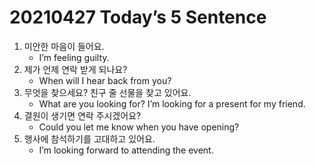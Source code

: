 # 20210427 Today’s 5 Sentence



1. 미안한 마음이 들어요.
   - I’m feeling guilty.
2. 제가 언제 연락 받게 되나요?
   - When will I hear back from you?
3. 무엇을 찾으세요? 친구 줄 선물을 찾고 있어요.
   - What are you looking for? I’m looking for a present for my friend.
4. 결원이 생기면 연락 주시겠어요?
   - Could you let me know when you have opening?
5. 행사에 참석하기를 고대하고 있어요.
   - I’m looking forward to attending the event.